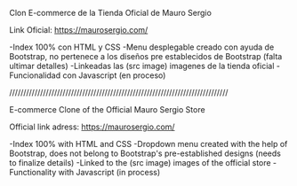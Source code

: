 Clon E-commerce de la Tienda Oficial de Mauro Sergio

Link Oficial:
    https://maurosergio.com/

-Index 100% con HTML y CSS
-Menu desplegable creado con ayuda de Bootstrap, no pertenece a los diseños pre establecidos de Bootstrap (falta ultimar detalles)
-Linkeadas las (src image) imagenes de la tienda oficial
-Funcionalidad con Javascript (en proceso)


//////////////////////////////////////////////////////////////////////////////

E-commerce Clone of the Official Mauro Sergio Store

Official link adress:
    https://maurosergio.com/

-Index 100% with HTML and CSS
-Dropdown menu created with the help of Bootstrap, does not belong to Bootstrap's pre-established designs (needs to finalize details)
-Linked to the (src image) images of the official store
-Functionality with Javascript (in process)